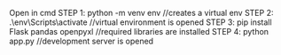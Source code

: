 Open in cmd
STEP 1: python -m venv env                   //creates a virtual env
STEP 2: .\env\Scripts\activate               //virtual environment is opened
STEP 3:  pip install Flask pandas openpyxl   //required libraries are installed
STEP 4: python app.py                        //development server is opened 
